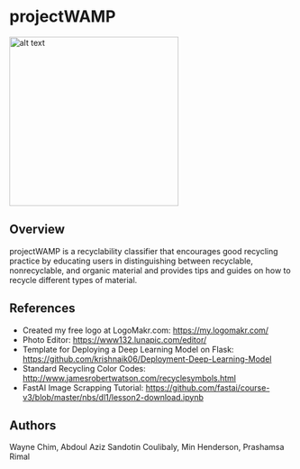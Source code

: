 # projectWAMP
<img src='https://github.com/wchim/projectWAMP-Recycling-Image-Classification/blob/master/logo.png'
     alt='alt text'
     height='300px'
     width='300px'>
## Overview
projectWAMP is a recyclability classifier that encourages good recycling practice by educating users in distinguishing between recyclable, nonrecyclable, and organic material and provides tips and guides on how to recycle different types of material.
## References
- Created my free logo at LogoMakr.com: https://my.logomakr.com/
- Photo Editor: https://www132.lunapic.com/editor/
- Template for Deploying a Deep Learning Model on Flask: https://github.com/krishnaik06/Deployment-Deep-Learning-Model
- Standard Recycling Color Codes: http://www.jamesrobertwatson.com/recyclesymbols.html
- FastAI Image Scrapping Tutorial: https://github.com/fastai/course-v3/blob/master/nbs/dl1/lesson2-download.ipynb

## Authors
Wayne Chim, Abdoul Aziz Sandotin Coulibaly, Min Henderson, Prashamsa Rimal
